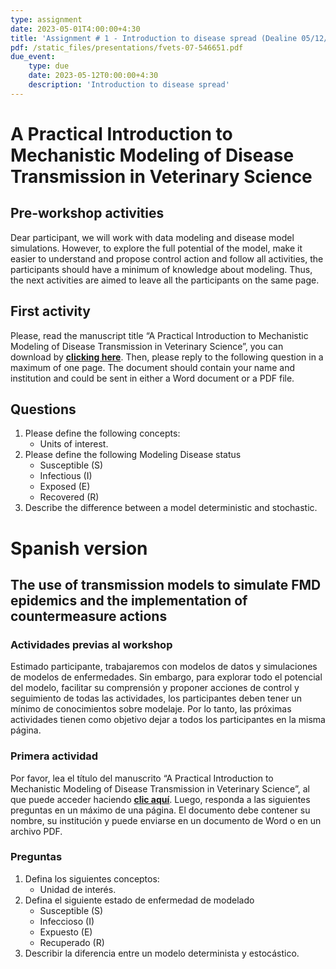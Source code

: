 ```yaml
---
type: assignment
date: 2023-05-01T4:00:00+4:30
title: 'Assignment # 1 - Introduction to disease spread (Dealine 05/12/2023)'
pdf: /static_files/presentations/fvets-07-546651.pdf
due_event: 
    type: due
    date: 2023-05-12T0:00:00+4:30
    description: 'Introduction to disease spread'
---
```

# A Practical Introduction to Mechanistic Modeling of Disease Transmission in Veterinary Science

## **Pre-workshop activities**
Dear participant, we will work with data modeling and disease model simulations. However, to explore the full potential of the model, make it easier to understand and propose control action and follow all activities, the participants should have a minimum of knowledge about modeling. Thus, the next activities are aimed to leave all the participants on the same page. 

## **First activity**
Please, read the manuscript title “A Practical Introduction to Mechanistic Modeling of Disease Transmission in Veterinary Science”, you can download by [**clicking here**](https://www.frontiersin.org/articles/10.3389/fvets.2020.546651/full).
Then, please reply to the following question in a maximum of one page.  The document should contain your name and institution and could be sent in either a Word document or a PDF file. 

## **Questions**
1. Please define the following concepts:
    * Units of interest.
2. Please define the following Modeling Disease status
    * Susceptible (S)
    * Infectious (I)
    * Exposed (E)
    * Recovered (R) 
3. Describe the difference between a model deterministic and stochastic.


# Spanish version 


## The use of transmission models to simulate FMD epidemics and the implementation of countermeasure actions

### Actividades previas al workshop
Estimado participante, trabajaremos con modelos de datos y simulaciones de modelos de
enfermedades. Sin embargo, para explorar todo el potencial del modelo, facilitar su
comprensión y proponer acciones de control y seguimiento de todas las actividades, los
participantes deben tener un mínimo de conocimientos sobre modelaje. Por lo tanto, las
próximas actividades tienen como objetivo dejar a todos los participantes en la misma
página.
### Primera actividad
Por favor, lea el título del manuscrito “A Practical Introduction to Mechanistic Modeling of Disease Transmission in Veterinary Science”, al que puede acceder
haciendo [**clic aquí**](https://www.frontiersin.org/articles/10.3389/fvets.2020.546651/full).
Luego, responda a las siguientes preguntas en un máximo de una página. El documento
debe contener su nombre, su institución y puede enviarse en un documento de Word o en
un archivo PDF.
### Preguntas
1. Defina los siguientes conceptos:
    * Unidad de interés.
2. Defina el siguiente estado de enfermedad de modelado
    * Susceptible (S)
    * Infeccioso (I)
    * Expuesto (E)
    * Recuperado (R)
3. Describir la diferencia entre un modelo determinista y estocástico.